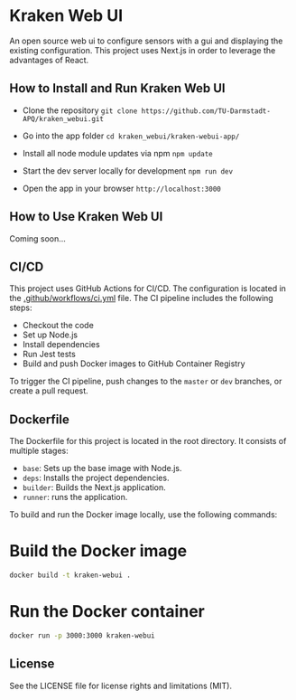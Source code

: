 # Kraken Web UI

An open source web ui to configure sensors with a gui and displaying the existing configuration. This project uses Next.js in order to leverage the advantages of React.

## How to Install and Run Kraken Web UI

- Clone the repository
``git clone https://github.com/TU-Darmstadt-APQ/kraken_webui.git``

- Go into the app folder
``cd kraken_webui/kraken-webui-app/``

- Install all node module updates via npm
``npm update``

- Start the dev server locally for development
``npm run dev``

- Open the app in your browser
``http://localhost:3000``

## How to Use Kraken Web UI

Coming soon...

## CI/CD

This project uses GitHub Actions for CI/CD. The configuration is located in the [.github/workflows/ci.yml](.github/workflows/ci.yml) file. The CI pipeline includes the following steps:
- Checkout the code
- Set up Node.js
- Install dependencies
- Run Jest tests
- Build and push Docker images to GitHub Container Registry

To trigger the CI pipeline, push changes to the `master` or `dev` branches, or create a pull request.

## Dockerfile

The Dockerfile for this project is located in the root directory. It consists of multiple stages:
- `base`: Sets up the base image with Node.js.
- `deps`: Installs the project dependencies.
- `builder`: Builds the Next.js application.
- `runner`: runs the application.

To build and run the Docker image locally, use the following commands:

# Build the Docker image
```bash
docker build -t kraken-webui .
```

# Run the Docker container
```bash
docker run -p 3000:3000 kraken-webui
```

## License

See the LICENSE file for license rights and limitations (MIT).